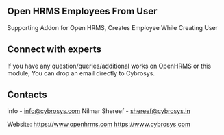 Open HRMS Employees From User
---------------------
Supporting Addon for Open HRMS, Creates Employee While Creating User

Connect with experts
--------------------

If you have any question/queries/additional works on OpenHRMS or this module, You can drop an email directly to Cybrosys.

Contacts
--------
info - info@cybrosys.com
Nilmar Shereef - shereef@cybrosys.in

Website:
https://www.openhrms.com
https://www.cybrosys.com
